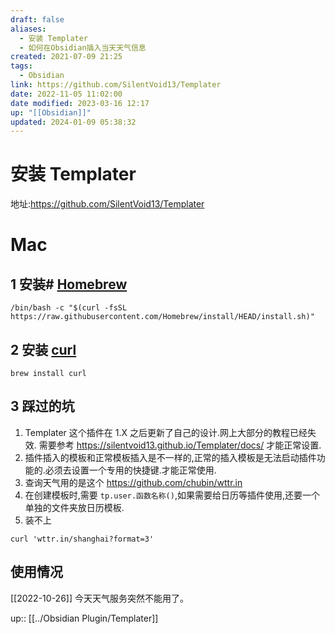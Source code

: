 ```yaml
---
draft: false
aliases:
  - 安装 Templater
  - 如何在Obsidian插入当天天气信息
created: 2021-07-09 21:25
tags:
  - Obsidian
link: https://github.com/SilentVoid13/Templater
date: 2022-11-05 11:02:00
date modified: 2023-03-16 12:17
up: "[[Obsidian]]"
updated: 2024-01-09 05:38:32
---
```


# 安装 Templater

地址:https://github.com/SilentVoid13/Templater

# Mac

## 1 安装# [Homebrew](https://brew.sh/)

`/bin/bash -c "$(curl -fsSL https://raw.githubusercontent.com/Homebrew/install/HEAD/install.sh)"`

## 2 安装 [curl](https://everything.curl.dev/get/macos)

`brew install curl`

## 3 踩过的坑

 1. Templater 这个插件在 1.X 之后更新了自己的设计.网上大部分的教程已经失效.
需要参考 https://silentvoid13.github.io/Templater/docs/
才能正常设置.
2. 插件插入的模板和正常模板插入是不一样的,正常的插入模板是无法启动插件功能的.必须去设置一个专用的快捷键.才能正常使用.
3. 查询天气用的是这个 https://github.com/chubin/wttr.in
4. 在创建模板时,需要 `tp.user.函数名称()`,如果需要给日历等插件使用,还要一个单独的文件夹放日历模板.
5. 装不上

`curl 'wttr.in/shanghai?format=3'`

## 使用情况

[[2022-10-26]] 今天天气服务突然不能用了。

up:: [[../Obsidian Plugin/Templater]]